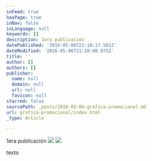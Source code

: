 ```yaml
---
inFeed: true
hasPage: true
inNav: false
inLanguage: null
keywords: []
description: 1era publicación
datePublished: '2016-05-06T21:18:17.561Z'
dateModified: '2016-05-06T21:18:00.975Z'
title: ''
author: []
authors: []
publisher:
  name: null
  domain: null
  url: null
  favicon: null
starred: false
sourcePath: _posts/2016-05-06-grafica-promocional.md
url: grafica-promocional/index.html
_type: Article

---
```

1era publicación
![](https://the-grid-user-content.s3-us-west-2.amazonaws.com/3d314fc6-4c96-435e-83dd-da7e5f20393a.jpg)
![](https://the-grid-user-content.s3-us-west-2.amazonaws.com/0130de31-7295-42c4-b993-a974f9aeff2e.png)

texto